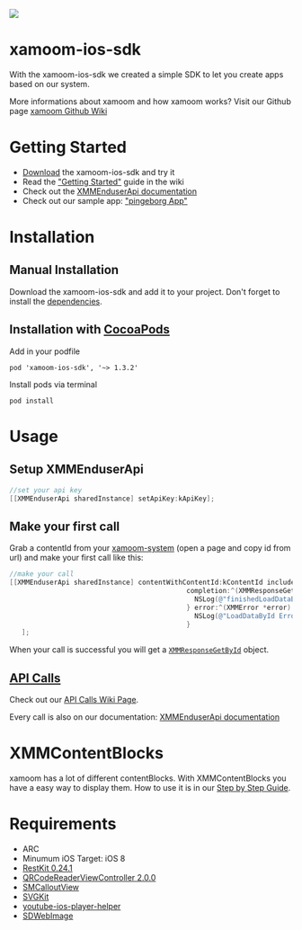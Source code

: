 ![](https://xamoom.com/wp-inhalte/uploads/2015/02/logo-black-claim1.png)


# xamoom-ios-sdk
With the xamoom-ios-sdk we created a simple SDK to let you create apps based on our system.

More informations about xamoom and how xamoom works? Visit our Github page [xamoom Github Wiki](https://github.com/xamoom/xamoom.github.io/wiki)

# Getting Started

* [Download](https://github.com/xamoom/xamoom-ios-sdk/archive/master.zip) the xamoom-ios-sdk and try it
* Read the ["Getting Started"](https://github.com/xamoom/xamoom-ios-sdk/wiki#getting-started) guide in the wiki
* Check out the [XMMEnduserApi documentation](http://xamoom.github.io/xamoom-ios-sdk/docs/html/Classes/XMMEnduserApi.html)
* Check out our sample app: ["pingeborg App"](https://github.com/xamoom/xamoom-pingeborg-ios)

# Installation

## Manual Installation
Download the xamoom-ios-sdk and add it to your project. Don't forget to install the [dependencies](https://github.com/xamoom/xamoom-ios-sdk/wiki/Installing#dependencies).

## Installation with [CocoaPods](https://cocoapods.org/)

Add in your podfile

    pod 'xamoom-ios-sdk', '~> 1.3.2'

Install pods via terminal

    pod install

# Usage

## Setup XMMEnduserApi

```objective-c
//set your api key
[[XMMEnduserApi sharedInstance] setApiKey:kApiKey];
```

## Make your first call

Grab a contentId from your [xamoom-system](https://xamoom.net/) (open a page and copy id from url) and make your first call like this:

```objective-c
//make your call
[[XMMEnduserApi sharedInstance] contentWithContentId:kContentId includeStyle:YES includeMenu:YES withLanguage:[XMMEnduserApi sharedInstance].systemLanguage full:YES
                                            completion:^(XMMResponseGetById *result){
                                              NSLog(@"finishedLoadDataById: %@", result.description);
                                            } error:^(XMMError *error) {
                                              NSLog(@"LoadDataById Error: %@", error.message);
                                            }
   ];
```

When your call is successful you will get a [`XMMResponseGetById`](http://xamoom.github.io/xamoom-ios-sdk/docs/html/Classes/XMMResponseGetById.html) object. 

## [API Calls]((https://github.com/xamoom/xamoom-ios-sdk/wiki/API-Calls))

Check out our [API Calls Wiki Page](https://github.com/xamoom/xamoom-ios-sdk/wiki/API-Calls).

Every call is also on our documentation: [XMMEnduserApi documentation](http://xamoom.github.io/xamoom-ios-sdk/docs/html/Classes/XMMEnduserApi.html)

# XMMContentBlocks

xamoom has a lot of different contentBlocks. With XMMContentBlocks you have a easy way to display them.
How to use it is in our [Step by Step Guide](https://github.com/xamoom/xamoom-ios-sdk/wiki/Step-by-Step-Guide).

# Requirements

* ARC
* Minumum iOS Target: iOS 8
* [RestKit 0.24.1](https://github.com/RestKit/RestKit)
* [QRCodeReaderViewController 2.0.0](https://github.com/dlazaro66/QRCodeReaderView)
* [SMCalloutView](https://github.com/nfarina/calloutview)
* [SVGKit](https://github.com/SVGKit/SVGKit)
* [youtube-ios-player-helper](https://github.com/youtube/youtube-ios-player-helper)
* [SDWebImage](https://github.com/rs/SDWebImage)
